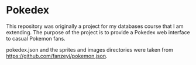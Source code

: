 # Pokedex
This repository was originally a project for my databases course that I am extending. The purpose of the project is to provide a Pokedex web interface to casual Pokemon fans.

pokedex.json and the sprites and images directories were taken from https://github.com/fanzeyi/pokemon.json.
